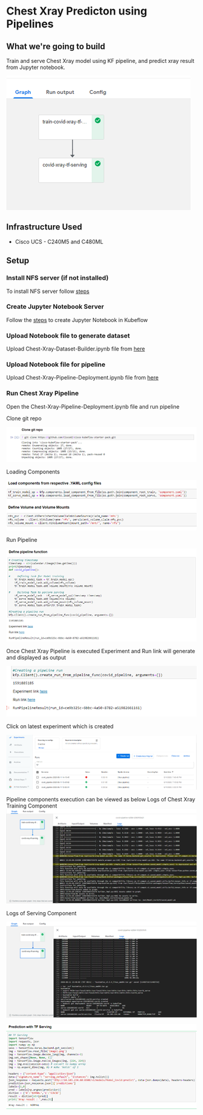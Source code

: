 # Chest Xray Predicton using Pipelines

## What we're going to build

Train and serve Chest Xray model using KF pipeline, and predict xray result from Jupyter notebook.

![TF-Chest Xray Pipeline](pictures/0-xray-graph.PNG)

## Infrastructure Used

* Cisco UCS - C240M5 and C480ML

## Setup

### Install NFS server (if not installed)

To install NFS server follow [steps](../../../../../networking/ble-localization/onprem/pipelines#install-nfs-server-if-not-installed)

### Create Jupyter Notebook Server

Follow the [steps](./../../notebook#create--connect-to-jupyter-notebook-server)  to create Jupyter Notebook in Kubeflow

### Upload Notebook file to generate dataset

Upload Chest-Xray-Dataset-Builder.ipynb file from [here](./Chest-Xray-Dataset-Builder.ipynb)

### Upload Notebook file for pipeline

Upload Chest-Xray-Pipeline-Deployment.ipynb file from [here](./Chest-Xray-Pipeline-Deployment.ipynb)

### Run Chest Xray Pipeline

Open the Chest-Xray-Pipeline-Deployment.ipynb file and run pipeline

Clone git repo

![TF-Chest Xray  Pipeline](pictures/1-git-clone.png)

Loading Components

![TF-BLERSSI Pipeline](pictures/2-load-compoents.PNG)

Run Pipeline

![TF-Chest Xray Pipeline](pictures/2-run-pipeline.PNG)

Once Chest Xray Pipeline is executed Experiment and Run link will generate and displayed as output

![TF-Chest Xray Pipeline](pictures/3-exp-link.PNG)

Click on latest experiment which is created

![TF-Chest Xray Pipeline](pictures/4-pipeline-created.PNG)

Pipeline components execution can be viewed as below
Logs of Chest Xray Training Component
![TF-Chest Xray Pipeline](pictures/6-pipeline-completed.PNG)

Logs of Serving Component

![TF-Chest Xray Pipeline](pictures/3-serving.PNG)

![TF-Network Traffic Pipeline](pictures/8-show-table.PNG)
